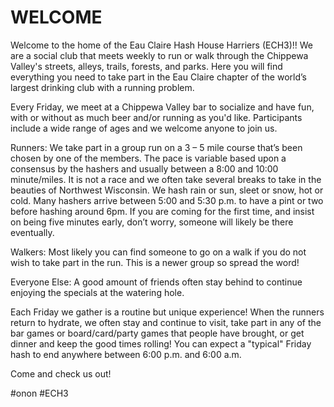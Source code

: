 # WELCOME
Welcome to the home of the Eau Claire Hash House Harriers (ECH3)!! We are a social club that meets weekly to run or walk through the Chippewa Valley's streets, alleys, trails, forests, and parks. Here you will find everything you need to take part in the Eau Claire chapter of the world’s largest drinking club with a running problem.

Every Friday, we meet at a Chippewa Valley bar to socialize and have fun, with or without as much beer and/or running as you'd like. Participants include a wide range of ages and we welcome anyone to join us.

Runners: We take part in a group run on a 3 – 5 mile course that’s been chosen by one of the members. The pace is variable based upon a consensus by the hashers and usually between a 8:00 and 10:00 minute/miles. It is not a race and we often take several breaks to take in the beauties of Northwest Wisconsin. We hash rain or sun, sleet or snow, hot or cold. Many hashers arrive between 5:00 and 5:30 p.m. to have a pint or two before hashing around 6pm. If you are coming for the first time, and insist on being five minutes early, don’t worry, someone will likely be there eventually.

Walkers: Most likely you can find someone to go on a walk if you do not wish to take part in the run. This is a newer group so spread the word!  

Everyone Else: A good amount of friends often stay behind to continue enjoying the specials at the watering hole. 

Each Friday we gather is a routine but unique experience! When the runners return to hydrate, we often stay and continue to visit, take part in any of the bar games or board/card/party games that people have brought, or get dinner and keep the good times rolling! You can expect a "typical" Friday hash to end anywhere between 6:00 p.m. and 6:00 a.m. 

Come and check us out!

#onon #ECH3
